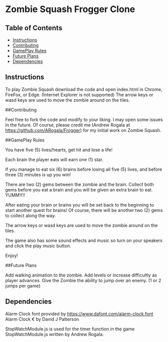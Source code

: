 # Zombie Squash Frogger Clone

## Table of Contents

* [Instructions](#instructions)
* [Contributing](#contributing)
* [GamePlay Rules](#GamePlayRules)
* [Future Plans](#FuturePlans)
* [Dependencies](#Dependencies)

## Instructions

To play Zombie Squash download the code and open index.html in Chrome, FireFox, or Edge. (Internet Explorer is not supported)
The arrow keys or wasd keys are used to move the zombie around on the tiles.

##Contributing

Feel free to fork the code and modify to your liking. I may open some issues in the future.
Of course, please credit me (Andrew Rogala at https://github.com/ARogala/Frogger) for my initial work on Zombie Squash.

##GamePlay Rules

You have five (5) lives/hearts, get hit and lose a life!

Each brain the player eats will earn one (1) star.

If you manage to eat six (6) brains before losing all five (5) lives, and before three (3) minutes is up you win!

There are two (2) gems between the zombie and the brain. Collect both gems before you eat a brain and you will
be given an extra brain to eat. YUMMY!!

After eating your brain or brains you will be set back to the beginning to start another quest for brains!
Of course, there will be another two (2) gems to collect along the way.

The arrow keys or wasd keys are used to move the zombie around on the tiles.

The game also has some sound effects and music so turn on your speakers and click the play music button.

Enjoy!

##Future Plans

Add walking animation to the zombie.
Add levels or increase difficultly as player advances.
Give the Zombie the ability to jump over an enemy. (1 or 2 jumps per game)

## Dependencies

Alarm Clock font provided by https://www.dafont.com/alarm-clock.font
Alarm Clock € by David J Patterson

StopWatchModule.js is used for the timer function in the game
StopWatchModule.js written by Andrew Rogala.




